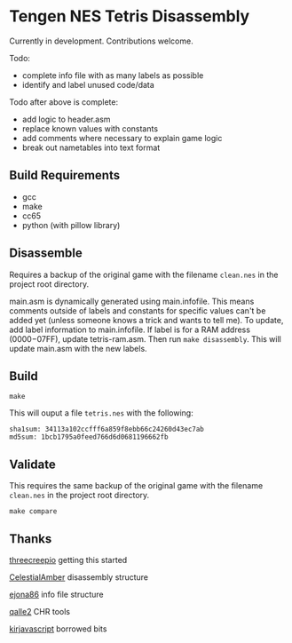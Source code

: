 # Tengen NES Tetris Disassembly

Currently in development.  Contributions welcome.  

Todo:
* complete info file with as many labels as possible
* identify and label unused code/data


Todo after above is complete:
* add logic to header.asm
* replace known values with constants
* add comments where necessary to explain game logic
* break out nametables into text format


## Build Requirements

* gcc
* make
* cc65
* python (with pillow library)

## Disassemble

Requires a backup of the original game with the filename `clean.nes` in the project root directory.  

main.asm is dynamically generated using main.infofile.  This means comments outside of labels and constants for specific values can't be added yet (unless someone knows a trick and wants to tell me).  To update, add label information to main.infofile.  If label is for a RAM address ($0000-$07FF), update tetris-ram.asm. Then run `make disassembly`.  This will update main.asm with the new labels.  

## Build

`make`

This will ouput a file `tetris.nes` with the following:

```
sha1sum: 34113a102ccfff6a859f8ebb66c24260d43ec7ab
md5sum: 1bcb1795a0feed766d6d0681196662fb
```

## Validate

This requires the same backup of the original game with the filename `clean.nes` in the project root directory. 

`make compare`

## Thanks
[threecreepio](https://github.com/threecreepio/da65ify) getting this started

[CelestialAmber](https://github.com/CelestialAmber/TetrisNESDisasm) disassembly structure

[ejona86](https://github.com/ejona86/taus) info file structure

[qalle2](https://github.com/qalle2/nes-util) CHR tools

[kirjavascript](https://github.com/kirjavascript/TetrisGYM) borrowed bits
